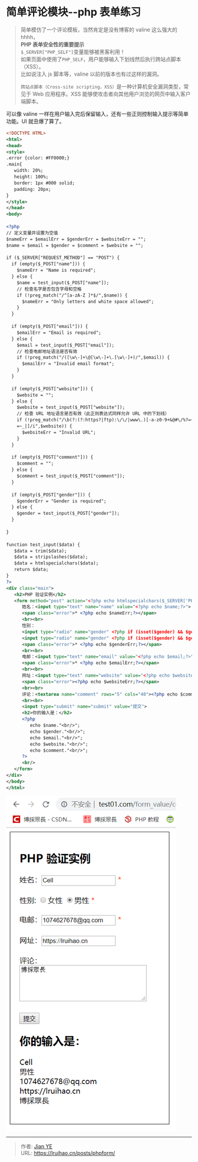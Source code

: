 # 简单评论模块--php 表单练习


> 简单模仿了一个评论模板，当然肯定是没有博客的 valine 这么强大的 hhhh，  
> **PHP 表单安全性的重要提示**  
> `$_SERVER["PHP_SELF"]`变量能够被黑客利用！  
> 如果页面中使用了`PHP_SELF`，用户能够输入下划线然后执行跨站点脚本（XSS）。  
> 比如说注入 js 脚本等，valine 以前的版本也有过这样的漏洞。
>
> `跨站点脚本（Cross-site scripting，XSS）`是一种计算机安全漏洞类型，常见于 Web 应用程序。XSS 能够使攻击者向其他用户浏览的网页中输入客户端脚本。

<!--more-->

可以像 valine 一样在用户输入完后保留输入，还有一些正则控制输入提示等简单功能。UI 就丑爆了算了。

```xml 完整表单
<!DOCTYPE HTML>
<html>
<head>
<style>
.error {color: #FF0000;}
.main{
   width: 20%;
   height: 100%;
   border: 1px #000 solid;
   padding: 20px;
}
</style>
</head>
<body>

<?php
// 定义变量并设置为空值
$nameErr = $emailErr = $genderErr = $websiteErr = "";
$name = $email = $gender = $comment = $website = "";

if ($_SERVER["REQUEST_METHOD"] == "POST") {
  if (empty($_POST["name"])) {
    $nameErr = "Name is required";
  } else {
    $name = test_input($_POST["name"]);
    // 检查名字是否包含字母和空格
    if (!preg_match("/^[a-zA-Z ]*$/",$name)) {
      $nameErr = "Only letters and white space allowed";
    }
  }

  if (empty($_POST["email"])) {
    $emailErr = "Email is required";
  } else {
    $email = test_input($_POST["email"]);
    // 检查电邮地址语法是否有效
    if (!preg_match("/([\w\-]+\@[\w\-]+\.[\w\-]+)/",$email)) {
      $emailErr = "Invalid email format";
    }
  }

  if (empty($_POST["website"])) {
    $website = "";
  } else {
    $website = test_input($_POST["website"]);
    // 检查 URL 地址语言是否有效（此正则表达式同样允许 URL 中的下划线）
    if (!preg_match("/\b(?:(?:https?|ftp):\/\/|www\.)[-a-z0-9+&@#\/%?=~_|!:,.;]*[-a-z0-9+&@#\/%
    =~_|]/i",$website)) {
      $websiteErr = "Invalid URL";
    }
  }

  if (empty($_POST["comment"])) {
    $comment = "";
  } else {
    $comment = test_input($_POST["comment"]);
  }

  if (empty($_POST["gender"])) {
    $genderErr = "Gender is required";
  } else {
    $gender = test_input($_POST["gender"]);
  }

}

function test_input($data) {
   $data = trim($data);
   $data = stripslashes($data);
   $data = htmlspecialchars($data);
   return $data;
}
?>
<div class="main">
   <h2>PHP 验证实例</h2>
   <form method="post" action="<?php echo htmlspecialchars($_SERVER['PHP_SELF']);?>">
      姓名：<input type="text" name="name" value="<?php echo $name;?>">
      <span class="error">* <?php echo $nameErr;?></span>
      <br><br>
      性别：
      <input type="radio" name="gender" <?php if (isset($gender) && $gender=="女性") echo "checked";?> value="女性">女性
      <input type="radio" name="gender" <?php if (isset($gender) && $gender=="男性") echo "checked";?> value="男性">男性
      <span class="error">* <?php echo $genderErr;?></span>
      <br><br>
      电邮：<input type="text" name="email" value="<?php echo $email;?>">
      <span class="error">* <?php echo $emailErr;?></span>
      <br><br>
      网址：<input type="text" name="website" value="<?php echo $website;?>">
      <span class="error"><?php echo $websiteErr;?></span>
      <br><br>
      评论：<textarea name="comment" rows="5" cols="40"><?php echo $comment;?></textarea>
      <br><br>
      <input type="submit" name="submit" value="提交">
      <h2>你的输入是：</h2>
      <?php
         echo $name."<br/>";
         echo $gender."<br/>";
         echo $email."<br/>";
         echo $website."<br/>";
         echo $comment."<br/>";
      ?>
      <br/>
   </form>
</div>
</body>
</html>
```

![实际效果](images/comment.png)


---

> 作者: [Jian YE](https://github.com/jianye0428)  
> URL: https://lruihao.cn/posts/phpform/  

